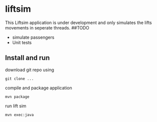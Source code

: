 # liftsim

This Liftsim application is under development and only simulates the lifts movements in seperate threads.
##TODO
- simulate passengers
- Unit tests



## Install and run
download git repo using
```
git clone ...
```

compile and package application

```
mvn package
```

run lift sim
```
mvn exec:java
```